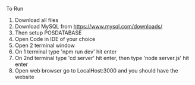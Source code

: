 To Run

1. Download all files
2. Download MySQL from https://www.mysql.com/downloads/
3. Then setup POSDATABASE
4. Open Code in IDE of your choice
5. Open 2 terminal window
6. On 1 terminal type 'npm run dev' hit enter
7. On 2nd terminal type 'cd server' hit enter, then type 'node server.js' hit enter
8. Open web browser go to LocalHost:3000 and you should have the website
